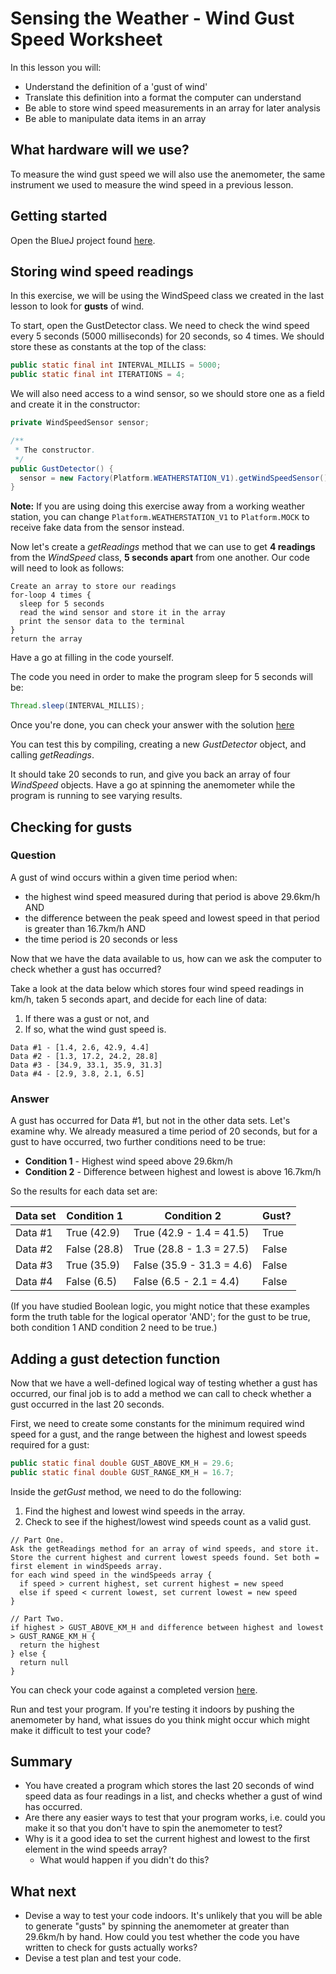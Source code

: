 # Sensing the Weather - Wind Gust Speed Worksheet

In this lesson you will:

- Understand the definition of a 'gust of wind'
- Translate this definition into a format the computer can understand
- Be able to store wind speed measurements in an array for later analysis
- Be able to manipulate data items in an array

## What hardware will we use?

To measure the wind gust speed we will also use the anemometer, the same instrument we used to measure the wind speed in a previous lesson.


## Getting started

Open the BlueJ project found [here](https://bluej.org/raspberrypi/WeatherStation/lesson-3/initial.jar).

## Storing wind speed readings

In this exercise, we will be using the WindSpeed class we created in the last lesson to look for **gusts** of wind.

To start, open the GustDetector class.
We need to check the wind speed every 5 seconds (5000 milliseconds) for 20 seconds, so 4 times. We should store these as constants at the top of the class:


  ```java
  public static final int INTERVAL_MILLIS = 5000;
  public static final int ITERATIONS = 4;
  ```

We will also need access to a wind sensor, so we should store one as a field and create it in the constructor:

  ```java
  private WindSpeedSensor sensor;
  
  /**
   * The constructor.
   */
  public GustDetector() {
    sensor = new Factory(Platform.WEATHERSTATION_V1).getWindSpeedSensor();
  }
  ```

**Note:** If you are using doing this exercise away from a working weather station,
you can change `Platform.WEATHERSTATION_V1` to `Platform.MOCK` to receive fake data from the sensor instead.

Now let's create a *getReadings* method that we can use to get **4 readings** from the *WindSpeed* class, **5 seconds apart** from one another.
Our code will need to look as follows:
  ```
  Create an array to store our readings
  for-loop 4 times {
    sleep for 5 seconds
    read the wind sensor and store it in the array
    print the sensor data to the terminal
  }
  return the array
```

Have a go at filling in the code yourself.

The code you need in order to make the program sleep for 5 seconds will be:

  ```java
  Thread.sleep(INTERVAL_MILLIS);
  ```

Once you're done, you can check your answer with the solution [here](code/getReadings_complete.md)

You can test this by compiling, creating a new *GustDetector* object, and calling *getReadings*.

It should take 20 seconds to run, and give you back an array of four *WindSpeed* objects.
Have a go at spinning the anemometer while the program is running to see varying results.

## Checking for gusts

### Question

A gust of wind occurs within a given time period when:

- the highest wind speed measured during that period is above 29.6km/h AND
- the difference between the peak speed and lowest speed in that period is greater than 16.7km/h AND
- the time period is 20 seconds or less

Now that we have the data available to us, how can we ask the computer to check whether a gust has occurred?

Take a look at the data below which stores four wind speed readings in km/h,
taken 5 seconds apart, and decide for each line of data:

1. If there was a gust or not, and
2. If so, what the wind gust speed is.

```
Data #1 - [1.4, 2.6, 42.9, 4.4]
Data #2 - [1.3, 17.2, 24.2, 28.8]
Data #3 - [34.9, 33.1, 35.9, 31.3]
Data #4 - [2.9, 3.8, 2.1, 6.5]
```

### Answer

A gust has occurred for Data #1, but not in the other data sets. Let's examine why.
We already measured a time period of 20 seconds, but for a gust to have occurred, two further conditions need to be true:

- **Condition 1** - Highest wind speed above 29.6km/h
- **Condition 2** - Difference between highest and lowest is above 16.7km/h

So the results for each data set are:

| Data set      | Condition 1   | Condition 2   			| Gust?   |
| ------------- | ------------- | ------------------------- | ------- |
| Data #1      	| True (42.9)	| True (42.9 - 1.4 = 41.5)	| True 	  |
| Data #2      	| False (28.8) 	| True (28.8 - 1.3 = 27.5)	| False   |
| Data #3 		| True (35.9)  	| False (35.9 - 31.3 = 4.6)	| False   |
| Data #4 		| False (6.5)  	| False (6.5 - 2.1 = 4.4)	| False   |

(If you have studied Boolean logic, you might notice that these examples form the truth table for the logical operator 'AND'; for the gust to be true, both condition 1 AND condition 2 need to be true.)

## Adding a gust detection function

Now that we have a well-defined logical way of testing whether a gust has occurred, our final job is to add a method we can call to check whether a gust occurred in the last 20 seconds.

First, we need to create some constants for the minimum required wind speed for a gust, and the range between the highest and lowest speeds required for a gust:

  ```java
  public static final double GUST_ABOVE_KM_H = 29.6;
  public static final double GUST_RANGE_KM_H = 16.7;
  ```


Inside the *getGust* method, we need to do the following:

1. Find the highest and lowest wind speeds in the array.
2. Check to see if the highest/lowest wind speeds count as a valid gust.

  ```
  // Part One.
  Ask the getReadings method for an array of wind speeds, and store it.
  Store the current highest and current lowest speeds found. Set both = first element in windSpeeds array.
  for each wind speed in the windSpeeds array {
    if speed > current highest, set current highest = new speed
    else if speed < current lowest, set current lowest = new speed
  }
  
  // Part Two.
  if highest > GUST_ABOVE_KM_H and difference between highest and lowest > GUST_RANGE_KM_H {
    return the highest
  } else {
    return null
  }
  ```

You can check your code against a completed version [here](https://bluej.org/raspberrypi/WeatherStation/lesson-3/complete.jar).

Run and test your program. If you're testing it indoors by pushing the anemometer by hand, what issues do you think might occur which might make it difficult to test your code?

## Summary

- You have created a program which stores the last 20 seconds of wind speed data as four readings in a list, and checks whether a gust of wind has occurred.
- Are there any easier ways to test that your program works, i.e. could you make it so that you don't have to spin the anemometer to test?
- Why is it a good idea to set the current highest and lowest to the first element in the wind speeds array?
  - What would happen if you didn't do this?


## What next

- Devise a way to test your code indoors. It's unlikely that you will be able to generate "gusts" by spinning the anemometer at greater than 29.6km/h by hand. How could you test whether the code you have written to check for gusts actually works?
- Devise a test plan and test your code.
